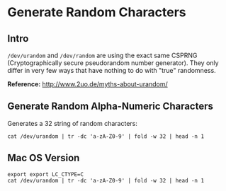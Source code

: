 # Generate Random Characters

## Intro

`/dev/urandom` and `/dev/random` are using the exact same CSPRNG (Cryptographically secure pseudorandom number generator). They only differ in very few ways that have nothing to do with "true" randomness.

**Reference:** http://www.2uo.de/myths-about-urandom/

## Generate Random Alpha-Numeric Characters

Generates a 32 string of random characters:

```
cat /dev/urandom | tr -dc 'a-zA-Z0-9' | fold -w 32 | head -n 1
```

## Mac OS Version

```
export export LC_CTYPE=C
cat /dev/urandom | tr -dc 'a-zA-Z0-9' | fold -w 32 | head -n 1
```

